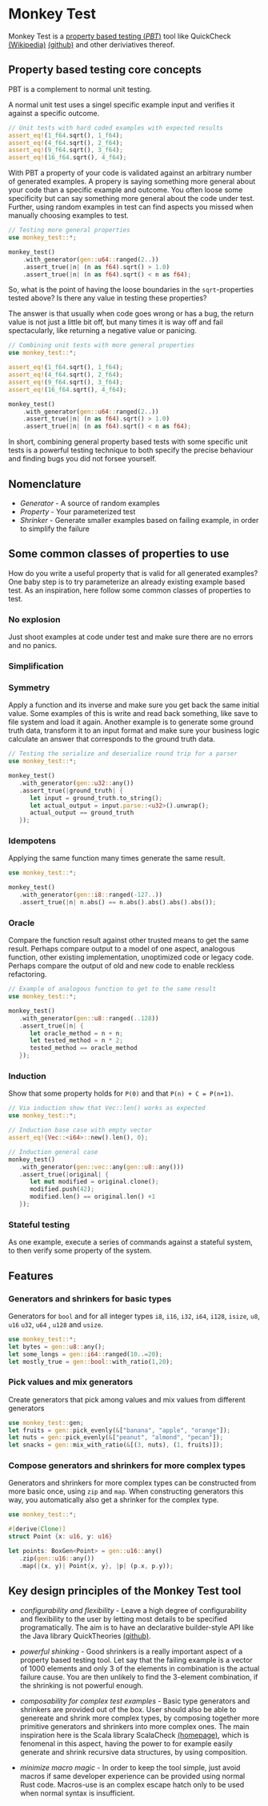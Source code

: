 # Monkey Test

Monkey Test is a
[property based testing (*PBT*)](https://en.wikipedia.org/wiki/poftware_testing#Property_testing)
tool like QuickCheck
[(Wikipedia)](https://en.wikipedia.org/wiki/QuickCheck)
[(github)](https://github.com/nick8325/quickcheck) and other deriviatives thereof.

## Property based testing core concepts

PBT is a complement to normal unit testing.

A normal unit test uses a singel specific example input and verifies it
against a specific outcome.

```rust
// Unit tests with hard coded examples with expected results
assert_eq!(1_f64.sqrt(), 1_f64);
assert_eq!(4_f64.sqrt(), 2_f64);
assert_eq!(9_f64.sqrt(), 3_f64);
assert_eq!(16_f64.sqrt(), 4_f64);
```

With PBT a property of your code is validated against an arbitrary number of
generated examples.
A propery is saying something more general about your code than a specific
example and outcome.
You often loose some specificity but can say something more general about
the code under test.
Further, using random examples in test can find aspects you missed when
manually choosing examples to test.

```rust
// Testing more general properties
use monkey_test::*;

monkey_test()
    .with_generator(gen::u64::ranged(2..))
    .assert_true(|n| (n as f64).sqrt() > 1.0)
    .assert_true(|n| (n as f64).sqrt() < n as f64);
```

So, what is the point of having the loose boundaries in the `sqrt`-properties
tested above? Is there any value in testing these properties?

The answer is that usually when code goes wrong or has a bug, the
return value is not just a little bit off, but many times it is way off and
fail spectacularly, like returning a negative value or panicing.

```rust
// Combining unit tests with more general properties
use monkey_test::*;

assert_eq!(1_f64.sqrt(), 1_f64);
assert_eq!(4_f64.sqrt(), 2_f64);
assert_eq!(9_f64.sqrt(), 3_f64);
assert_eq!(16_f64.sqrt(), 4_f64);

monkey_test()
    .with_generator(gen::u64::ranged(2..))
    .assert_true(|n| (n as f64).sqrt() > 1.0)
    .assert_true(|n| (n as f64).sqrt() < n as f64);
```

In short, combining general property based tests with some specific
unit tests is a powerful testing technique to both specify the precise behaviour
and finding bugs you did not forsee yourself.

## Nomenclature

- *Generator* - A source of random examples
- *Property* - Your parameterized test
- *Shrinker* - Generate smaller examples based on failing example, in order to
  simplify the failure

## Some common classes of properties to use

How do you write a useful property that is valid for all generated examples?
One baby step is to try parameterize an already existing example based test.
As an inspiration, here follow some common classes of properties to test.

### No explosion

Just shoot examples at code under test and make sure there are no errors and
no panics.

### Simplification

### Symmetry

Apply a function and its inverse and make sure you get back the same initial
value. Some examples of this is write and read back something, like save to
file system and load it again.
Another example is to generate some ground truth data, transform it to an
input format and make sure your business logic calculate an answer that
corresponds to the ground truth data.

```rust
// Testing the serialize and deserialize round trip for a parser
use monkey_test::*;

monkey_test()
   .with_generator(gen::u32::any())
   .assert_true(|ground_truth| {
      let input = ground_truth.to_string();
      let actual_output = input.parse::<u32>().unwrap();
      actual_output == ground_truth
   });
```

### Idempotens

Applying the same function many times generate the same result.

```rust
use monkey_test::*;

monkey_test()
   .with_generator(gen::i8::ranged(-127..))
   .assert_true(|n| n.abs() == n.abs().abs().abs().abs());
```

### Oracle

Compare the function result against other trusted means to get
the same result. Perhaps compare output to a model of one aspect,
analogous function, other existing implementation, unoptimized code or
legacy code. Perhaps compare the output of old and new code to enable
reckless refactoring.

```rust
// Example of analogous function to get to the same result
use monkey_test::*;

monkey_test()
   .with_generator(gen::u8::ranged(..128))
   .assert_true(|n| {
      let oracle_method = n + n;
      let tested_method = n * 2;
      tested_method == oracle_method
   });
```

### Induction

Show that some property holds for `P(0)` and that `P(n) + C = P(n+1)`.

```rust
// Via induction show that Vec::len() works as expected
use monkey_test::*;

// Induction base case with empty vector
assert_eq!{Vec::<i64>::new().len(), 0};

// Induction general case
monkey_test()
   .with_generator(gen::vec::any(gen::u8::any()))
   .assert_true(|original| {
      let mut modified = original.clone();
      modified.push(42);
      modified.len() == original.len() +1
   });
```

### Stateful testing

As one example, execute a series of commands against a stateful system, to
then verify some property of the system.

## Features

### Generators and shrinkers for basic types

Generators for `bool` and for all integer types
`i8`, `i16`, `i32`, `i64`, `i128`, `isize`,
`u8`, `u16` `u32`, `u64` , `u128` and `usize`.

```rust
use monkey_test::*;
let bytes = gen::u8::any();
let some_longs = gen::i64::ranged(10..=20);
let mostly_true = gen::bool::with_ratio(1,20);
```

### Pick values and mix generators

Create generators that pick among values and mix values from different generators

```rust
use monkey_test::gen;
let fruits = gen::pick_evenly(&["banana", "apple", "orange"]);
let nuts = gen::pick_evenly(&["peanut", "almond", "pecan"]);
let snacks = gen::mix_with_ratio(&[(3, nuts), (1, fruits)]);
```

### Compose generators and shrinkers for more complex types

Generators and shrinkers for more complex types can be constructed from more
basic once, using `zip` and `map`. When constructing generators this way, you
automatically also get a shrinker for the complex type.

```rust
use monkey_test::*;

#[derive(Clone)]
struct Point {x: u16, y: u16}

let points: BoxGen<Point> = gen::u16::any()
   .zip(gen::u16::any())
   .map(|(x, y)| Point{x, y}, |p| (p.x, p.y));
```

## Key design principles of the Monkey Test tool

- *configurability and flexibility* - Leave a high degree of configurability
   and flexibility to the user by letting most details to be specified
   programatically. The aim is to have an declarative builder-style API like
   the Java library
   QuickTheories [(github)](https://github.com/quicktheories/QuickTheories).

- *powerful shinking* - Good shrinkers is a really important aspect of a
   property based testing tool. Let say that the failing example is a vector
   of 1000 elements and only 3 of the elements in combination is the actual
   failure cause. You are then unlikely to find the 3-element combination,
   if the shrinking is not powerful enough.

- *composability for complex test examples* - Basic type generators and
   shrinkers are provided out of the box.
   User should also be able to genereate and shrink more complex types, by
   composing together more primitive generators and shrinkers into more
   complex ones.
   The main inspiration here is the Scala library ScalaCheck
   [(homepage)](https://scalacheck.org/),
   which is fenomenal in this aspect, having the power to for example easily
   generate and shrink recursive data structures, by using composition.

- *minimize macro magic* - In order to keep the tool simple, just avoid macros
   if same developer experience can be provided using normal Rust code.
   Macros-use is an complex escape hatch only to be used when normal syntax
   is insufficient.
